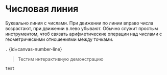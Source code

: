 # Числовая линия

Буквально линия с числами. При движении по линии вправо числа возрастают, при движении в лево убывают. Обычно служит
простым инструментом, чтоб связать арифметические операции над числами с геометрическими отношениями между точками.

```.``` {id=canvas-number-line}

> Тестим интерактивную демонстрацию

```c++
test
```